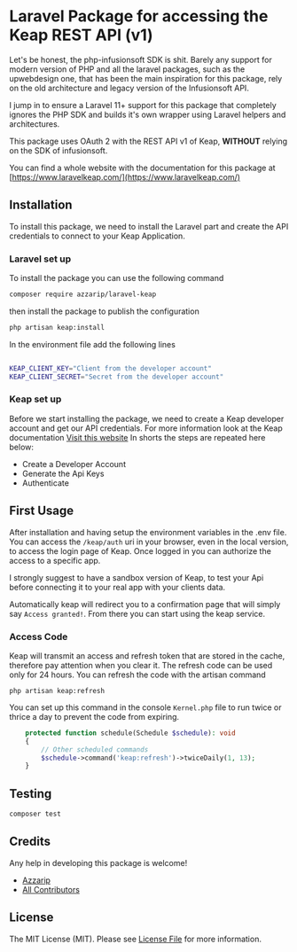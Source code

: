 # Laravel Package for accessing the Keap REST API (v1)

Let's be honest, the php-infusionsoft SDK is shit.
Barely any support for modern version of PHP and all the laravel packages, such as the upwebdesign one, that has been the main inspiration for this package, rely on the old architecture and legacy version of the Infusionsoft API.

I jump in to ensure a Laravel 11+ support for this package that completely ignores the PHP SDK and builds it's own wrapper using Laravel helpers and architectures.

This package uses OAuth 2 with the REST API v1 of Keap, **WITHOUT** relying on the SDK of infusionsoft.

You can find a whole website with the documentation for this package at [https://www.laravelkeap.com/](https://www.laravelkeap.com/)

## Installation

To install this package, we need to install the Laravel part and create the API credentials to connect to your Keap Application.

### Laravel set up
To install the package you can use the following command

```bash
composer require azzarip/laravel-keap
```

then install the package to publish the configuration

```bash
php artisan keap:install
```

In the environment file add the following lines

```bash

KEAP_CLIENT_KEY="Client from the developer account"
KEAP_CLIENT_SECRET="Secret from the developer account"
```
### Keap set up
Before we start installing the package, we need to create a Keap developer account and get our API credentials.
For more information look at the Keap documentation [Visit this website](https://www.laravelkeap.com/get-started)
In shorts the steps are repeated here below:
- Create a Developer Account
- Generate the Api Keys
- Authenticate

## First Usage
After installation and having setup the environment variables in the .env file. You can access the `/keap/auth` uri in your browser, even in the local version, to access the
login page of Keap. Once logged in you can authorize the access to a specific app. 

I strongly suggest to have a sandbox version of Keap, to test your Api before connecting it to your real app with your clients data. 

Automatically keap will redirect you to a confirmation page that will simply say `Access granted!`. From there you can start using the keap service.

### Access Code
Keap will transmit an access and refresh token that are stored in the cache, therefore pay attention when you clear it.
The refresh code can be used only for 24 hours. You can refresh the code with the artisan command
```
php artisan keap:refresh
```
You can set up this command in the console `Kernel.php` file to run twice or thrice a day to prevent the code from expiring.
```php
    protected function schedule(Schedule $schedule): void
    {
        // Other scheduled commands
        $schedule->command('keap:refresh')->twiceDaily(1, 13);
    }
```

## Testing

```bash
composer test
````

## Credits

Any help in developing this package is welcome!

-   [Azzarip](https://github.com/Azzarip)
-   [All Contributors](../../contributors)

## License

The MIT License (MIT). Please see [License File](LICENSE.md) for more information.
